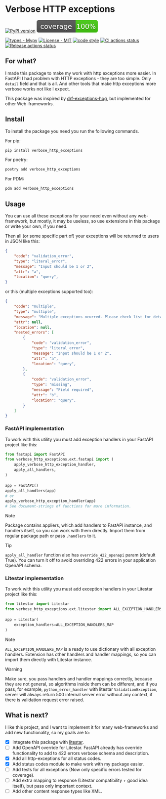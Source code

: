 
# Verbose HTTP exceptions

[![PyPI version](https://badge.fury.io/py/verbose-http-exceptions.svg)](https://badge.fury.io/py/verbose_http_exceptions)
![coverage](./coverage.svg)

[![types - Mypy](https://img.shields.io/badge/types-Pyright-2ecf29.svg?logo=python&color=3ec965&logoColor=ffffff&labelColor=353b42)](https://github.com/python/mypy)
[![License - MIT](https://img.shields.io/badge/license-MIT-2ecf29.svg?logo=python&color=3ec965&logoColor=ffffff&labelColor=353b42)](https://spdx.org/licenses/)
[![code style](https://img.shields.io/badge/code_style-Ruff-2ecf29.svg?logo=python&color=3ec965&logoColor=ffffff&labelColor=353b42)](https://github.com/astral-sh/ruff)
[![CI actions status](https://github.com/ALittleMoron/verbose_http_exceptions/actions/workflows/ci.yaml/badge.svg)](https://github.com/ALittleMoron/verbose_http_exceptions/actions)
[![Release actions status](https://github.com/ALittleMoron/verbose_http_exceptions/actions/workflows/release.yaml/badge.svg)](https://github.com/ALittleMoron/verbose_http_exceptions/actions)

## For what?

I made this package to make my work with http exceptions more easier. In FastAPI I had problem
with HTTP exceptions - they are too simple. Only `detail` field and that is all. And other tools
that make http exceptions more verbose works not like I expect.

This package was inspired by [drf-exceptions-hog](https://github.com/PostHog/drf-exceptions-hog),
but implemented for other Web-frameworks.

## Install

To install the package you need you run the following commands.

For pip:

```bash
pip install verbose_http_exceptions
```

For poetry:

```bash
poetry add verbose_http_exceptions
```

For PDM:

```bash
pdm add verbose_http_exceptions
```

## Usage

You can use all these exceptions for your need even without any web-framework, but mostly, it may
be useless, so use extensions in this package or write your own, if you need.

Then all (or some specific part of) your exceptions will be returned to users in JSON like this:

```json
{
    "code": "validation_error",
    "type": "literal_error",
    "message": "Input should be 1 or 2",
    "attr": "a",
    "location": "query",
}
```

or this (multiple exceptions supported too):

```json
{
    "code": "multiple",
    "type": "multiple",
    "message": "Multiple exceptions ocurred. Please check list for details.",
    "attr": null,
    "location": null,
    "nested_errors": [
        {
            "code": "validation_error",
            "type": "literal_error",
            "message": "Input should be 1 or 2",
            "attr": "a",
            "location": "query",
        },
        {
            "code": "validation_error",
            "type": "missing",
            "message": "Field required",
            "attr": "b",
            "location": "query",
        }
    ]
}
```

### FastAPI implementation

To work with this utility you must add exception handlers in your FastAPI project like this:

```python
from fastapi import FastAPI
from verbose_http_exceptions.ext.fastapi import (
    apply_verbose_http_exception_handler,
    apply_all_handlers,
)

app = FastAPI()
apply_all_handlers(app)
# or
apply_verbose_http_exception_handler(app)
# See document-strings of functions for more information.
```

> [!NOTE]
> Package contains appliers, which add handlers to FastAPI instance, and handlers itself, so
> you can work with them directly. Import them from regular package path or pass `.handlers` to it.

> [!TIP]
> `apply_all_handler` function also has `override_422_openapi` param (default True). You can turn
> it off to avoid overriding 422 errors in your application OpenAPI schema.

### Litestar implementation

To work with this utility you must add exception handlers in your Litestar project like this:

```python
from litestar import Litestar
from verbose_http_exceptions.ext.litestar import ALL_EXCEPTION_HANDLERS_MAP

app = Litestar(
    exception_handlers=ALL_EXCEPTION_HANDLERS_MAP
)
```

> [!NOTE]
> `ALL_EXCEPTION_HANDLERS_MAP` is a ready to use dictionary with all exception handlers. Extension
> has other handlers and handler mappings, so you can import them directly with Litestar instance.

> [!WARNING]
> Make sure, you pass handlers and handler mappings correctly, because they are not general,
> so algorithms inside them can be different, and if you pass, for example, `python_error_handler`
> with litestar `ValidationException`, server will always return 500 internal server error without
> any context, if there is validation request error raised.

## What is next?

I like this project, and I want to implement it for many web-frameworks and add new functionality,
so my goals are to:

- [x] Integrate this package with [litestar](https://github.com/litestar-org/litestar).
- [ ] Add OpenAPI override for Litestar.
  FastAPI already has override functionality to add to 422 errors verbose schema and description.
- [x] Add all http-exceptions for all status codes.
- [x] Add status codes module to make work with my package easier.
- [ ] Add tests for all exceptions (Now only specific errors tested for coverage).
- [ ] Add extra mapping to response (Litestar compatibility + good idea itself), but pass
  only important context.
- [ ] Add other content response types like XML.
